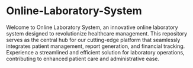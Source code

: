 # Online-Laboratory-System
 Welcome to Online Laboratory System, an innovative online laboratory system designed to revolutionize healthcare management. This repository serves as the central hub for our cutting-edge platform that seamlessly integrates patient management, report generation, and financial tracking. Experience a streamlined and efficient solution for laboratory operations, contributing to enhanced patient care and administrative ease.
